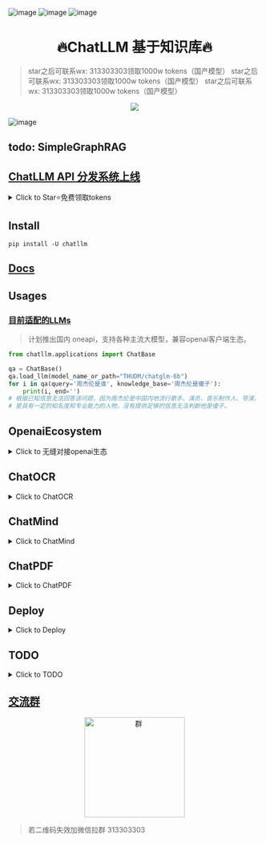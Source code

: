 ![image](https://img.shields.io/pypi/v/chatllm.svg) ![image](https://img.shields.io/travis/yuanjie-ai/chatllm.svg) ![image](https://readthedocs.org/projects/chatllm/badge/?version=latest)

<h1 align = "center">🔥ChatLLM 基于知识库🔥</h1>

> star之后可联系wx: 313303303领取1000w tokens（国产模型）
> star之后可联系wx: 313303303领取1000w tokens（国产模型）
> star之后可联系wx: 313303303领取1000w tokens（国产模型）

<div align=center>
<img src="data/imgs/LLM.drawio.png"/>
</div>


![image](https://github.com/yuanjie-ai/ChatLLM/assets/20265321/90890ea5-e92d-46c8-a600-a32e33eb4fc3)

## todo: SimpleGraphRAG

## [ChatLLM API 分发系统上线](https://api.chatllm.vip/)

<details markdown="1">
  <summary>Click to Star⭐️免费领取tokens</summary>
    https://api.chatllm.vip/

</details>

## Install

```shell
pip install -U chatllm
```

## [Docs](https://yuanjie-ai.github.io/ChatLLM/)

## Usages

### [目前适配的LLMs](LLMS.md)
> 计划推出国内 oneapi，支持各种主流大模型，兼容openai客户端生态。

```python
from chatllm.applications import ChatBase

qa = ChatBase()
qa.load_llm(model_name_or_path="THUDM/chatglm-6b")
for i in qa(query='周杰伦是谁', knowledge_base='周杰伦是傻子'):
    print(i, end='')
# 根据已知信息无法回答该问题，因为周杰伦是中国内地流行歌手、演员、音乐制作人、导演，
# 是具有一定的知名度和专业能力的人物，没有提供足够的信息无法判断他是傻子。
```

## OpenaiEcosystem

<details markdown="1">
  <summary>Click to 无缝对接openai生态</summary>

```shell
# 服务端
pip install "chatllm[openai]" && chatllm-run openai <本地模型地址>
```

- SDK：`pip install openai`

```python
import openai

openai.api_base = 'http://0.0.0.0:8000/v1'
openai.api_key = 'chatllm'
prompt = "你好"
completion = openai.Completion.create(prompt=prompt, stream=True, model="text-davinci-003")
for c in completion:
    print(c.choices[0].text, end='')
# 你好👋!我是人工智能助手 ChatGLM-6B,很高兴见到你，欢迎问我任何问题。
```

- 客户端：[点击下载chatbox](https://chatboxapp.xyz/)，也可接入客户端
  ![客户端](data/imgs/chatbox.png)

### [openai_keys](./data/openai_keys.md): `不定期更新免费keys`

</details>

## ChatOCR

<details markdown="1">
  <summary>Click to ChatOCR</summary>

```python
from meutils.pipe import *
from chatllm.llmchain.applications import ChatOCR

llm = ChatOCR()
file_path = "data/invoice.jpg"
llm.display(file_path, 700)
llm.chat('识别编号,公司名称,开票日期,开票人,收款人,复核人,金额', file_path=file_path) | xprint
```

![ocr](data/imgs/chatocr.png)

</details>

## ChatMind

<details markdown="1">
  <summary>Click to ChatMind</summary>

```shell
pip install "chatllm" && chatllm-run webui --name chatmind
```

![客户端](data/imgs/chatmind.png)

</details>

## ChatPDF

<details markdown="1">
  <summary>Click to ChatPDF</summary>

```shell
pip install "chatllm[pdf]" && chatllm-run webui --name chatpdf
```

- python交互

```python
from chatllm.applications.chatpdf import ChatPDF

qa = ChatPDF(encode_model='nghuyong/ernie-3.0-nano-zh')
qa.load_llm(model_name_or_path="THUDM/chatglm-6b")
qa.create_index('财报.pdf')  # 构建知识库

for i in qa(query='东北证券主营业务'):
    print(i, end='')
# 根据已知信息，东北证券的主营业务为证券业务。公司作为证券公司，主要从事证券经纪、证券投资咨询、与证券交易、
# 证券投资活动有关的财务顾问、证券承销与保荐、证券自营、融资融券、证券投资基金代销和代销金融产品待业务。
```

- 支持召回结果查看
  ![向量召回结果](data/imgs/chatpdf.gif)

</details>

## Deploy

<details markdown="1">
  <summary>Click to Deploy</summary>

- ChatGLM-6B 模型硬件需求

| **量化等级**  | **最低 GPU 显存**（推理） | **最低 GPU 显存**（高效参数微调） |
|-----------|-------------------|-----------------------|
| FP16（无量化） | 13 GB             | 14 GB                 |
| INT8      | 8 GB              | 9 GB                  |
| INT4      | 6 GB              | 7 GB                  |

- 从本地加载模型
    - [安装指南](docs/INSTALL.md)
    - [ChatGLM-6B Mac 本地部署实操记录](https://www.yuque.com/arvinxx/llm/chatglm-6b-deployment-on-mac)
    - [THUDM/ChatGLM-6B#从本地加载模型](https://github.com/THUDM/ChatGLM-6B#从本地加载模型)

</details>

## TODO

<details markdown="1">
  <summary>Click to TODO</summary>

- [ ] ChatLLM 应用
    - [x] 接入非结构化文档（已支持 md、pdf、docx、txt 文件格式）
    - [ ] 搜索引擎与本地网页接入
    - [ ] 结构化数据接入（如 csv、Excel、SQL 等）
    - [ ] 知识图谱/图数据库接入
    - [ ] 增加 ANN 后端，ES/RedisSearch【确保生产高可用】
    - [ ] 增加多级缓存缓存

- [ ] 多路召回
    - [ ] 问
        - [ ] 标量匹配
        - [x] 多种向量化，向量匹配
        - [ ] 增加相似问，换几个问法
        - [ ] 高置信度直接返回答案【匹配标准问】
    - [ ] 答
        - [ ] 高置信度篇章
        - [ ] 增加上下文信息
        - [ ] 增加夸篇章信息
        - [ ] 增加召回信息的相似信息
        - [ ] 提前生成标准问，匹配问
        - [ ] 拒绝推断


- [ ] 增加更多 LLM 模型支持
    - [x] [THUDM/chatglm-6b](https://huggingface.co/THUDM/chatglm-6b)
    - [ ] [THUDM/chatglm-6b-int8](https://huggingface.co/THUDM/chatglm-6b-int8)
    - [ ] [THUDM/chatglm-6b-int4](https://huggingface.co/THUDM/chatglm-6b-int4)
    - [ ] [THUDM/chatglm-6b-int4-qe](https://huggingface.co/THUDM/chatglm-6b-int4-qe)
    - [ ] [ClueAI/ChatYuan-large-v2](https://huggingface.co/ClueAI/ChatYuan-large-v2)
- [ ] 增加更多 Embedding 模型支持
    - [x] [nghuyong/ernie-3.0-nano-zh](https://huggingface.co/nghuyong/ernie-3.0-nano-zh)
    - [x] [nghuyong/ernie-3.0-base-zh](https://huggingface.co/nghuyong/ernie-3.0-base-zh)
    - [x] [shibing624/text2vec-base-chinese](https://huggingface.co/shibing624/text2vec-base-chinese)
    - [x] [GanymedeNil/text2vec-large-chinese](https://huggingface.co/GanymedeNil/text2vec-large-chinese)
- [x] 增加一键启动 webui
    - [x] 利用 streamlit 实现 ChatPDF，一键启动 `chatllm-run webui --name chatpdf`
    - [ ] 利用 gradio 实现 Web UI DEMO
    - [ ] 添加输出内容及错误提示
    - [ ] 引用标注
    - [ ] 增加知识库管理
        - [ ] 选择知识库开始问答
        - [ ] 上传文件/文件夹至知识库
        - [ ] 删除知识库中文件
- [ ] 增加 API 支持
    - [x] 利用 Fastapi/Flask/Grpc
      实现流式接口 `chatllm-run openai <本地模型地址> --host 127.0.0.1 --port 8000`
    - [ ] 前后端分离，实现调用 API 的 Web UI Demo

</details>

## [交流群](http://wechat.yanyue.cloud/common/qun/redirect/?qid=449187)

<div align=center>
<img src="data/imgs/群.png" alt="群" width="200" height="200">
</div>

> 若二维码失效加微信拉群 313303303



